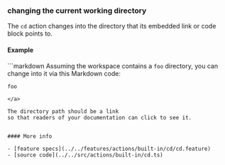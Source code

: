 ### changing the current working directory

The `cd` action changes into the directory that its embedded link or code block
points to.

#### Example

<a textrun="run-markdown-in-textrun">
```markdown
Assuming the workspace contains a <code textrun="create-directory">foo</code> directory,
you can change into it via this Markdown code:

<code textrun="cd">foo</code>

```
</a>

The directory path should be a link
so that readers of your documentation can click to see it.


#### More info

- [feature specs](../../features/actions/built-in/cd/cd.feature)
- [source code](../../src/actions/built-in/cd.ts)
```
